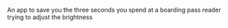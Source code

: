 An app to save you the three seconds you spend at a boarding pass reader trying to adjust the brightness
